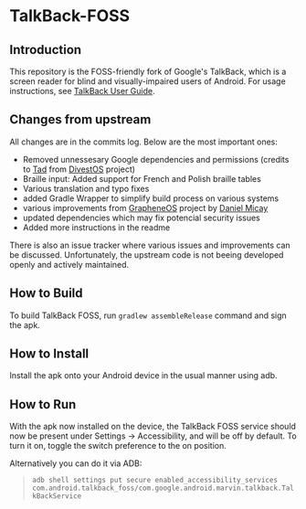 # TalkBack-FOSS

## Introduction

This repository is the FOSS-friendly fork of Google's TalkBack, which is a screen
reader for blind and visually-impaired users of Android. For usage instructions,
see [TalkBack User Guide](https://support.google.com/accessibility/android/answer/6283677?hl=en).

## Changes from upstream

All changes are in the commits log. Below are the most important ones:

* Removed unnessesary Google dependencies and permissions (credits to [Tad](https://github.com/SkewedZeppelin) from [DivestOS](https://github.com/Divested-Mobile/talkback/) project)
* Braille input: Added support for French and Polish braille tables
* Various translation and typo fixes
* added Gradle Wrapper to simplify build process on various systems
* various improvements from [GrapheneOS](https://github.com/GrapheneOS/talkback) project by [Daniel Micay](https://github.com/thestinger)
* updated dependencies which may fix potencial security issues
* Added more instructions in the readme

There is also an issue tracker where various issues and improvements can be discussed. Unfortunately, the upstream code is not beeing developed openly and actively maintained.

## How to Build

To build TalkBack FOSS, run `gradlew assembleRelease` command and sign the apk.

## How to Install

Install the apk onto your Android device in the usual manner using adb.

## How to Run

With the apk now installed on the device, the TalkBack FOSS service should now be
present under Settings -> Accessibility, and will be off by default. To turn it
on, toggle the switch preference to the on position.

Alternatively you can do it via ADB:

> `adb shell settings put secure enabled_accessibility_services com.android.talkback_foss/com.google.android.marvin.talkback.TalkBackService`

